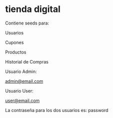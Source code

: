 # tienda digital

Contiene seeds para:

Usuarios

Cupones

Productos

Historial de Compras


Usuario Admin:

admin@email.com

Usuario User:

user@email.com

La contraseña para los dos usuarios es: password

